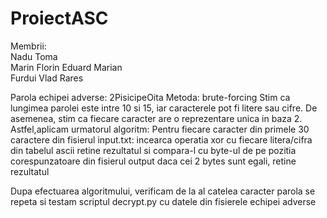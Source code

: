 # ProiectASC
Membrii:  
Nadu Toma    
Marin Florin Eduard Marian  
Furdui Vlad Rares  

Parola echipei adverse: 2PisicipeOita
Metoda: brute-forcing 
Stim ca lungimea parolei este intre 10 si 15, iar caracterele pot fi litere sau cifre. De asemenea, stim ca fiecare caracter are o reprezentare unica in baza 2. Astfel,aplicam urmatorul algoritm:
Pentru fiecare caracter din primele 30 caractere din fisierul input.txt:
    incearca operatia xor cu fiecare litera/cifra din tabelul ascii
    retine rezultatul si compara-l cu byte-ul de pe pozitia corespunzatoare din fisierul output
    daca cei 2 bytes sunt egali, retine rezultatul

Dupa efectuarea algoritmului, verificam de la al catelea caracter parola se repeta si testam scriptul decrypt.py cu datele din fisierele echipei adverse
